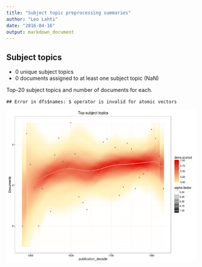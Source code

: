 ```yaml
---
title: "Subject topic preprocessing summaries"
author: "Leo Lahti"
date: "2016-04-16"
output: markdown_document
---
```


## Subject topics



  * 0 unique subject topics
  * 0 documents assigned to at least one subject topic (NaN)

Top-20 subject topics and number of documents for each.


```
## Error in dfs$names: $ operator is invalid for atomic vectors
```

![plot of chunk summarytopics22](figure/summarytopics22-1.png)

